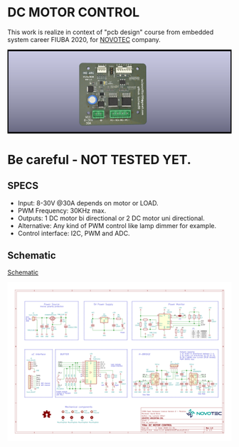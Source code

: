 # DC MOTOR CONTROL

This work is realize in context of "pcb design" course from embedded system career FIUBA 2020, for [NOVOTEC](https://www.novotecargentina.com/ofertas.php) company.

![Pcb-view](pcb/Outputs/prints/dc_motor.png)

# Be careful - NOT TESTED YET.

## SPECS

* Input: 8-30V @30A depends on motor or LOAD.
* PWM Frequency: 30KHz max.
* Outputs: 1 DC motor bi directional or 2 DC motor uni directional.
* Alternative: Any kind of PWM control like lamp dimmer for example.
* Control interface: I2C, PWM and ADC.

## Schematic 

[Schematic](pcb/Outputs/prints/dc_motor.pdf)

![Schematic](pcb/Outputs/prints/dc_motor.svg)

